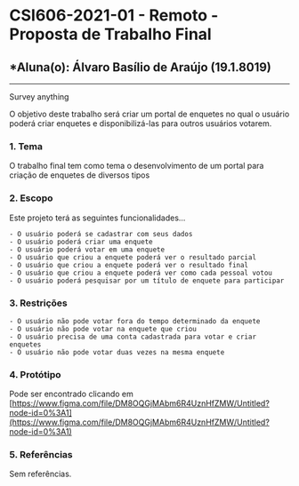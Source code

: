 # **CSI606-2021-01 - Remoto - Proposta de Trabalho Final**

## \*Aluna(o): Álvaro Basílio de Araújo (19.1.8019)

---

Survey anything

O objetivo deste trabalho será criar um portal de enquetes no qual o usuário poderá criar enquetes e disponibilizá-las para outros usuários votarem.

<!-- Apresentar o tema. -->

### 1. Tema

O trabalho final tem como tema o desenvolvimento de um portal para criação de enquetes de diversos tipos

<!-- Descrever e limitar o escopo da aplicação. -->

### 2. Escopo

Este projeto terá as seguintes funcionalidades...

    - O usuário poderá se cadastrar com seus dados
    - O usuário poderá criar uma enquete
    - O usuário poderá votar em uma enquete
    - O usuário que criou a enquete poderá ver o resultado parcial
    - O usuário que criou a enquete poderá ver o resultado final
    - O usuário que criou a enquete poderá ver como cada pessoal votou
    - O usuário poderá pesquisar por um título de enquete para participar

### 3. Restrições

    - O usuário não pode votar fora do tempo determinado da enquete
    - O usuário não pode votar na enquete que criou
    - O usuário precisa de uma conta cadastrada para votar e criar enquetes
    - O usuário não pode votar duas vezes na mesma enquete

<!-- Construir alguns protótipos para a aplicação, disponibilizá-los no Github e descrever o que foi considerado. //-->

### 4. Protótipo

Pode ser encontrado clicando em [https://www.figma.com/file/DM8OQGjMAbm6R4UznHfZMW/Untitled?node-id=0%3A1](https://www.figma.com/file/DM8OQGjMAbm6R4UznHfZMW/Untitled?node-id=0%3A1)

### 5. Referências

Sem referências.
